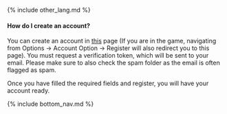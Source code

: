 {% include other_lang.md %}

#### How do I create an account?

You can create an account in [this](https://osudroid.moe/user/?action=register) page (If you are in the game, navigating from Options -> Account Option -> Register will also redirect you to this page). You must request a verification token, which will be sent to your email. Please make sure to also check the spam folder as the email is often flagged as spam.

Once you have filled the required fields and register, you will have your account ready.

<!-- Don't touch this part thank you -->
{% include bottom_nav.md %}